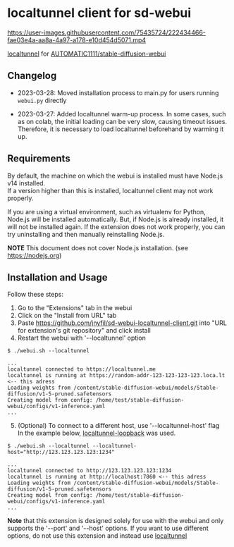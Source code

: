 # localtunnel client for sd-webui
https://user-images.githubusercontent.com/75435724/222434466-fae03e4a-aa8a-4a97-a178-e10d454d5071.mp4

[localtunnel](https://github.com/localtunnel/localtunnel) for [AUTOMATIC1111/stable-diffusion-webui](https://github.com/AUTOMATIC1111/stable-diffusion-webui)

## Changelog

 * 2023-03-28: Moved installation process to main.py for users running `webui.py` directly

 * 2023-03-27: Added localtunnel warm-up process. In some cases, such as on colab, the initial loading can be very slow, causing timeout issues. Therefore, it is necessary to load localtunnel beforehand by warming it up.

## Requirements

By default, the machine on which the webui is installed must have Node.js v14 installed.  
If a version higher than this is installed, localtunnel client may not work properly.

If you are using a virtual environment, such as virtualenv for Python, Node.js will be installed automatically. But, if Node.js is already installed, it will not be installed again. If the extension does not work properly, you can try uninstalling and then manually reinstalling Node.js.

**NOTE**  This document does not cover Node.js installation. (see https://nodejs.org)

## Installation and Usage

Follow these steps:

1. Go to the "Extensions" tab in the webui
2. Click on the "Install from URL" tab
3. Paste https://github.com/jnyfil/sd-webui-localtunnel-client.git into "URL for extension's git repository" and click install
4. Restart the webui with '--localtunnel' option

```shell
$ ./webui.sh --localtunnel

...
localtunnel connected to https://localtunnel.me
localtunnel is running at https://random-addr-123-123-123-123.loca.lt <-- this adress
Loading weights from /content/stable-diffusion-webui/models/Stable-diffusion/v1-5-pruned.safetensors
Creating model from config: /home/test/stable-diffusion-webui/configs/v1-inference.yaml
...
```
5. (Optional) To connect to a different host, use '--localtunnel-host' flag  
In the example below, [localtunnel-loopback](https://github.com/jnyfil/localtunnel-loopback) was used. 
```shell
$ ./webui.sh --localtunnel --localtunnel-host="http://123.123.123.123:1234"

...
localtunnel connected to http://123.123.123.123:1234
localtunnel is running at http://localhost:7860 <-- this adress
Loading weights from /content/stable-diffusion-webui/models/Stable-diffusion/v1-5-pruned.safetensors
Creating model from config: /home/test/stable-diffusion-webui/configs/v1-inference.yaml
...
```

**Note** that this extension is designed solely for use with the webui and only supports the '--port' and '--host' options. If you want to use different options, do not use this extension and instead use 
[localtunnel](https://github.com/localtunnel/localtunnel)